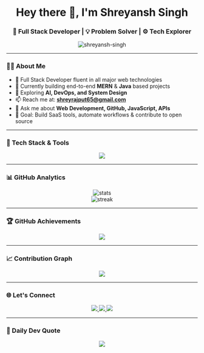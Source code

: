 <h1 align="center">Hey there 👋, I'm Shreyansh Singh</h1>
<h3 align="center">🚀 Full Stack Developer | 💡 Problem Solver | ⚙️ Tech Explorer</h3>

<p align="center">
  <img src="https://komarev.com/ghpvc/?username=shreyansh-singh&label=Profile%20views&color=0e75b6&style=flat" alt="shreyansh-singh" />
</p>

---

### 👨‍💻 About Me

- 🌟 Full Stack Developer fluent in all major web technologies  
- 🔭 Currently building end-to-end **MERN** & **Java** based projects  
- 🌱 Exploring **AI, DevOps, and System Design**
- 📫 Reach me at: **shreyrajput65@gmail.com**
- 💬 Ask me about **Web Development, GitHub, JavaScript, APIs**
- 🎯 Goal: Build SaaS tools, automate workflows & contribute to open source

---

### 🔧 Tech Stack & Tools

<p align="center">
  <img src="https://skillicons.dev/icons?i=html,css,js,ts,react,nextjs,nodejs,express,mongodb,java,python,git,github,vscode,figma,bootstrap,tailwind" />
</p>

---

### 📊 GitHub Analytics

<p align="center">
  <img src="https://github-readme-stats.vercel.app/api?username=shreyansh-singh&show_icons=true&theme=tokyonight&hide_border=true" alt="stats" />
  <br />
  <img src="https://github-readme-streak-stats.herokuapp.com/?user=shreyansh-singh&theme=tokyonight&hide_border=true" alt="streak" />
</p>

---

### 🏆 GitHub Achievements

<p align="center">
  <img src="https://github-profile-trophy.vercel.app/?username=shreyansh-singh&theme=algolia&no-frame=true&title=Stars,Followers,Commits,Repositories" />
</p>

---

### 📈 Contribution Graph

<p align="center">
  <img src="https://github-readme-activity-graph.vercel.app/graph?username=shreyansh-singh&theme=react-dark" />
</p>

---

### 🌐 Let's Connect

<p align="center">
  <a href="https://www.linkedin.com/in/shreyansh-singh-378a1b26a" target="_blank">
    <img src="https://img.shields.io/badge/LinkedIn-%230077B5?style=for-the-badge&logo=linkedin&logoColor=white" />
  </a>
  <a href="https://www.instagram.com/shreyyrajput" target="_blank">
    <img src="https://img.shields.io/badge/Instagram-%23E4405F?style=for-the-badge&logo=instagram&logoColor=white" />
  </a>
  <a href="https://discord.com/users/fnsSHREYY" target="_blank">
    <img src="https://img.shields.io/badge/Discord-%237289DA?style=for-the-badge&logo=discord&logoColor=white" />
  </a>
</p>

----

### 💬 Daily Dev Quote

<p align="center">
  <img src="https://quotes-github-readme.vercel.app/api?type=horizontal&theme=tokyonight" />
</p>